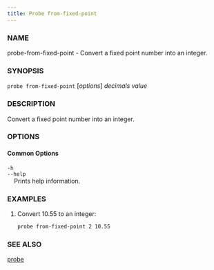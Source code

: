 ```yaml
---
title: Probe from-fixed-point
---
```


### NAME

probe-from-fixed-point - Convert a fixed point number into an integer.

### SYNOPSIS

`probe from-fixed-point` [*options*] *decimals* *value*

### DESCRIPTION

Convert a fixed point number into an integer.

### OPTIONS

#### Common Options

`-h`  
`--help`  
&nbsp;&nbsp;&nbsp;&nbsp;Prints help information.

### EXAMPLES

1. Convert 10.55 to an integer:
   ```sh
   probe from-fixed-point 2 10.55
   ```

### SEE ALSO

[probe](./probe.md)
